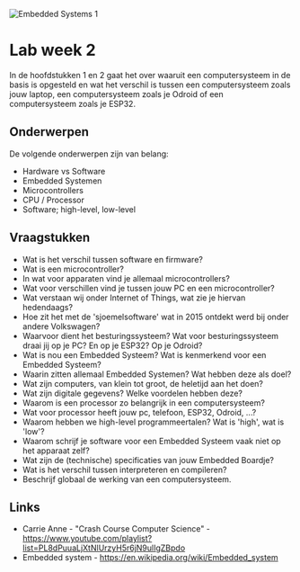 ![Embedded Systems 1](../assets/em1_markdown_header.png)

# Lab week 2

In de hoofdstukken 1 en 2 gaat het over waaruit een computersysteem in de basis is opgesteld en wat het verschil is tussen een computersysteem zoals jouw laptop, een computersysteem zoals je Odroid of een computersysteem zoals je ESP32.

## Onderwerpen

De volgende onderwerpen zijn van belang:

- Hardware vs Software
- Embedded Systemen
- Microcontrollers
- CPU / Processor
- Software; high-level, low-level

## Vraagstukken

- Wat is het verschil tussen software en firmware?
- Wat is een microcontroller?
- In wat voor apparaten vind je allemaal microcontrollers?
- Wat voor verschillen vind je tussen jouw PC en een microcontroller?
- Wat verstaan wij onder Internet of Things, wat zie je hiervan hedendaags?
- Hoe zit het met de 'sjoemelsoftware' wat in 2015 ontdekt werd bij onder andere Volkswagen?
- Waarvoor dient het besturingssysteem? Wat voor besturingssysteem draai jij op je PC? En op je ESP32? Op je Odroid?
- Wat is nou een Embedded Systeem? Wat is kenmerkend voor een Embedded Systeem?
- Waarin zitten allemaal Embedded Systemen? Wat hebben deze als doel?
- Wat zijn computers, van klein tot groot, de heletijd aan het doen?
- Wat zijn digitale gegevens? Welke voordelen hebben deze?
- Waarom is een processor zo belangrijk in een computersysteem?
- Wat voor processor heeft jouw pc, telefoon, ESP32, Odroid, ...?
- Waarom hebben we high-level programmeertalen? Wat is 'high', wat is 'low'?
- Waarom schrijf je software voor een Embedded Systeem vaak niet op het apparaat zelf?
- Wat zijn de (technische) specificaties van jouw Embedded Boardje?
- Wat is het verschil tussen interpreteren en compileren?
- Beschrijf globaal de werking van een computersysteem.


## Links

- Carrie Anne - "Crash Course Computer Science" - https://www.youtube.com/playlist?list=PL8dPuuaLjXtNlUrzyH5r6jN9ulIgZBpdo
- Embedded system - https://en.wikipedia.org/wiki/Embedded_system